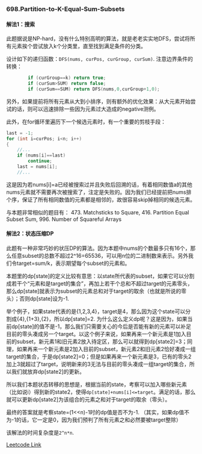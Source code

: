 ### 698.Partition-to-K-Equal-Sum-Subsets

#### 解法1：搜索
此题据说是NP-hard，没有什么特别高明的算法，就是老老实实地DFS，尝试将所有元素挨个尝试放入k个分类里，直至找到满足条件的分类。

设计如下的递归函数：```DFS(nums, curPos, curGroup, curSum)```.
注意边界条件的转换：
```cpp        
        if (curGroup==k) return true;
        if (curSum>SUM) return false;        
        if (curSum==SUM) return DFS(nums,0,curGroup+1,0);        
```        

另外，如果提前将所有元素从大到小排序，则有额外的优化效果：从大元素开始尝试的话，则可以迅速排除一些因为元素过大造成的negative测例。

此外，在for循环里遍历下一个候选元素时，有一个重要的剪枝手段：
```cpp
last = -1;
for (int i=curPos; i<n; i++)
{
    //...
    if (nums[i]==last)
        continue;
    last = nums[i];
    //...
```
这是因为若nums[i]=a已经被搜索过并且失败后回溯的话，有着相同数值a的其他nums元素就不需要再次被搜索了，注定是失败的。因为我们已经提前把nums排个序，保证了所有相同数值的元素都是相邻的，故很容易skip掉相同的候选元素。

与本题非常相似的题目有： 473. Matchsticks to Square, 416. Partition Equal Subset Sum, 996. Number of Squareful Arrays    

#### 解法2：状态压缩DP
此题有一种非常巧妙的状压DP的算法。因为本题中nums的个数最多只有16个，那么任意subset的总数不超过2^16=65536，可以用n位的二进制数来表示。另外我们令target=sum/k，表示期望每个subset的元素和。

本题里的dp[state]的定义比较有意思：以state所代表的subset，如果它可以分割成若干个“元素和是target的集合”，再加上若干个总和不超过target的元素零头，那么dp[state]就表示为subset的元素总和对于target的取余（也就是所说的零头）；否则dp[state]设为-1.

举个例子，如果state代表的是{1,2,3,4}，target是4，那么因为这个state可以分割成{4},{1+3},{2}，所以dp[state]=2. 为什么这么定义dp呢？这是因为，如果当前dp[state]的值不是-1，那么我们只需要关心的今后是否能有新的元素可以补足目前的零头凑成另一个target。以这个例子来说，如果再来一个新元素是1加入目前的subset，新元素1和旧元素2放入待定区，那么可以就得到dp[state2]=3；同理，如果再来一个新元素是2加入目前的subset，新元素2和旧元素2恰好凑成一组target的集合，于是dp[state2]=0；但是如果再来一个新元素是3，已有的零头2加上3就超过了target，说明新来的3无法与目前的零头凑成一组target的集合，所以我们就放弃dp[state2]的更新。

所以我们本题状态转移的思想是，根据当前的state，考察可以加入哪些新元素（比如说i）得到新的state2，使得```dp[state]+nums[i]<=target```。满足的话，那么就可以更新dp[state2]为该组合的元素之和对于target的取余（零头）。

最终的答案就是考察state=(1<<n)-1时的dp值是否不为-1. （其实，如果dp值不为-1的话，它一定是0，因为我们预判了所有元素之和必然要被target整除）

该解法的时间复杂度是```2^n*n```.

[Leetcode Link](https://leetcode.com/problems/partition-to-k-equal-sum-subsets)
